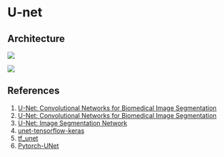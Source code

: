 # U-net

## Architecture 

![](https://neurohive.io/wp-content/uploads/2018/11/U-net-neural-network-medicine.png)

![](https://neurohive.io/wp-content/uploads/2018/11/u-net-x.png)

## References 

1. [U-Net: Convolutional Networks for Biomedical Image Segmentation](https://lmb.informatik.uni-freiburg.de/people/ronneber/u-net/)
1. [U-Net: Convolutional Networks for Biomedical Image Segmentation](https://arxiv.org/pdf/1505.04597.pdf)
1. [U-Net: Image Segmentation Network](https://neurohive.io/en/popular-networks/u-net/)
1. [unet-tensorflow-keras](https://github.com/zizhaozhang/unet-tensorflow-keras/blob/master/model.py)
1. [tf_unet](https://github.com/jakeret/tf_unet/blob/master/tf_unet/unet.py)
1. [Pytorch-UNet](https://github.com/milesial/Pytorch-UNet/blob/master/unet/unet_model.py)
